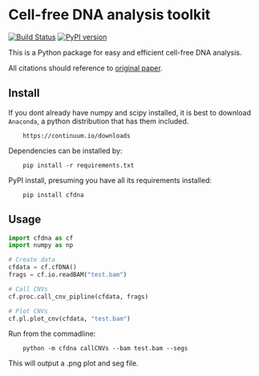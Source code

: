 # Cell-free DNA analysis toolkit

[![Build Status](https://travis-ci.org/kylessmith/cfdna.svg?branch=master)](https://travis-ci.org/kylessmith/cfdna) [![PyPI version](https://badge.fury.io/py/cfdna.svg)](https://badge.fury.io/py/cfdna)

This is a Python package for easy and efficient cell-free
DNA analysis.

All citations should reference to [original paper][paper].


## Install

If you dont already have numpy and scipy installed, it is best to download
`Anaconda`, a python distribution that has them included.  
```
    https://continuum.io/downloads
```

Dependencies can be installed by:

```
    pip install -r requirements.txt
```

PyPI install, presuming you have all its requirements installed:
```
    pip install cfdna
```

## Usage

```python
import cfdna as cf
import numpy as np

# Create data
cfdata = cf.cfDNA()
frags = cf.io.readBAM("test.bam")

# Call CNVs
cf.proc.call_cnv_pipline(cfdata, frags)

# Plot CNVs
cf.pl.plot_cnv(cfdata, "test.bam")
```

Run from the commadline:

```
    python -m cfdna callCNVs --bam test.bam --segs
```

This will output a .png plot and seg file.

[paper]: https://www.cell.com/cancer-cell/pdfExtended/S1535-6108(21)00501-8